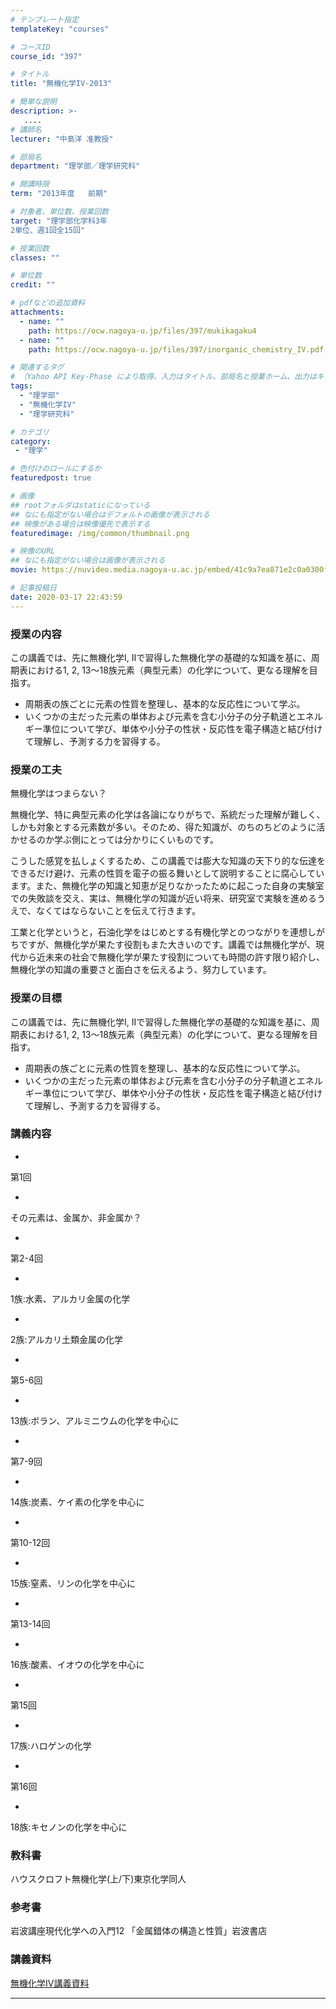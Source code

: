 ```yaml
---
# テンプレート指定
templateKey: "courses"

# コースID
course_id: "397"

# タイトル
title: "無機化学IV-2013"

# 簡単な説明
description: >-
   ....
# 講師名
lecturer: "中島洋 准教授"

# 部局名
department: "理学部／理学研究科"

# 開講時限
term: "2013年度	前期"

# 対象者、単位数、授業回数
target: "理学部化学科3年
2単位、週1回全15回"

# 授業回数
classes: ""

# 単位数
credit: ""

# pdfなどの追加資料
attachments:
  - name: "" 
    path: https://ocw.nagoya-u.jp/files/397/mukikagaku4
  - name: "" 
    path: https://ocw.nagoya-u.jp/files/397/inorganic_chemistry_IV.pdf

# 関連するタグ
# （Yahoo API Key-Phase により取得。入力はタイトル、部局名と授業ホーム、出力はキーフレーズ（tags））
tags:
  - "理学部"
  - "無機化学IV"
  - "理学研究科"

# カテゴリ
category:
 - "理学"

# 色付けのロールにするか
featuredpost: true

# 画像
## rootフォルダはstaticになっている
## なにも指定がない場合はデフォルトの画像が表示される
## 映像がある場合は映像優先で表示する
featuredimage: /img/common/thumbnail.png

# 映像のURL
## なにも指定がない場合は画像が表示される
movie: https://nuvideo.media.nagoya-u.ac.jp/embed/41c9a7ea871e2c0a0300f774c115df071c061c86

# 記事投稿日
date: 2020-03-17 22:43:59
---
```


### 授業の内容

この講義では、先に無機化学I, IIで習得した無機化学の基礎的な知識を基に、周期表における1, 2, 13〜18族元素（典型元素）の化学について、更なる理解を目指す。

* 周期表の族ごとに元素の性質を整理し、基本的な反応性について学ぶ。
* いくつかの主だった元素の単体および元素を含む小分子の分子軌道とエネルギー準位について学び、単体や小分子の性状・反応性を電子構造と結び付けて理解し、予測する力を習得する。


### 授業の工夫

無機化学はつまらない？

無機化学、特に典型元素の化学は各論になりがちで、系統だった理解が難しく、しかも対象とする元素数が多い。そのため、得た知識が、のちのちどのように活かせるのか学ぶ側にとっては分かりにくいものです。

こうした感覚を払しょくするため、この講義では膨大な知識の天下り的な伝達をできるだけ避け、元素の性質を電子の振る舞いとして説明することに腐心しています。また、無機化学の知識と知恵が足りなかったために起こった自身の実験室での失敗談を交え、実は、無機化学の知識が近い将来、研究室で実験を進めるうえで、なくてはならないことを伝えて行きます。

工業と化学というと，石油化学をはじめとする有機化学とのつながりを連想しがちですが、無機化学が果たす役割もまた大きいのです。講義では無機化学が、現代から近未来の社会で無機化学が果たす役割についても時間の許す限り紹介し、無機化学の知識の重要さと面白さを伝えるよう、努力しています。





### 授業の目標

この講義では、先に無機化学I, IIで習得した無機化学の基礎的な知識を基に、周期表における1, 2, 13〜18族元素（典型元素）の化学について、更なる理解を目指す。

* 周期表の族ごとに元素の性質を整理し、基本的な反応性について学ぶ。
* いくつかの主だった元素の単体および元素を含む小分子の分子軌道とエネルギー準位について学び、単体や小分子の性状・反応性を電子構造と結び付けて理解し、予測する力を習得する。

### 講義内容


-
第1回


-
その元素は、金属か、非金属か？


-
第2-4回


-
1族:水素、アルカリ金属の化学


-
2族:アルカリ土類金属の化学


-
第5-6回


-
13族:ボラン、アルミニウムの化学を中心に


-
第7-9回


-
14族:炭素、ケイ素の化学を中心に


-
第10-12回


-
15族:窒素、リンの化学を中心に


-
第13-14回


-
16族:酸素、イオウの化学を中心に


-
第15回


-
17族:ハロゲンの化学


-
第16回


-
18族:キセノンの化学を中心に



### 教科書

ハウスクロフト無機化学(上/下)東京化学同人

### 参考書

岩波講座現代化学への入門12 「金属錯体の構造と性質」岩波書店





### 講義資料

[無機化学IV講義資料](https://ocw.nagoya-u.jp/files/397/inorganic_chemistry_IV.pdf) 










-----